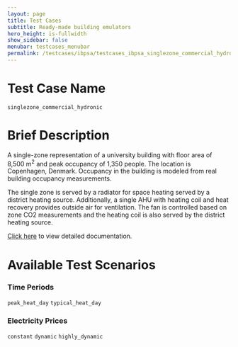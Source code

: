```yaml
---
layout: page
title: Test Cases
subtitle: Ready-made building emulators
hero_height: is-fullwidth
show_sidebar: false
menubar: testcases_menubar
permalink: /testcases/ibpsa/testcases_ibpsa_singlezone_commercial_hydronic/
---
```


# Test Case Name
``singlezone_commercial_hydronic``

# Brief Description
A single-zone representation of a university building with floor area of 8,500 m<sup>2</sup>
and peak occupancy of 1,350 people.  The location is Copenhagen, Denmark.
Occupancy in the building is modeled from real building occupancy measurements.

The single zone is served by a radiator for space heating served by
a district heating source.  Additionally, a single AHU with heating coil
and heat recovery provides outside air for ventilation.  The fan
is controlled based on zone CO2 measurements and the heating coil
is also served by the district heating source.

[Click here](/docs-testcases/singlezone_commercial_hydronic/index.html) to view detailed documentation.

# Available Test Scenarios
### Time Periods
``peak_heat_day``
``typical_heat_day``

### Electricity Prices
``constant``
``dynamic``
``highly_dynamic``
